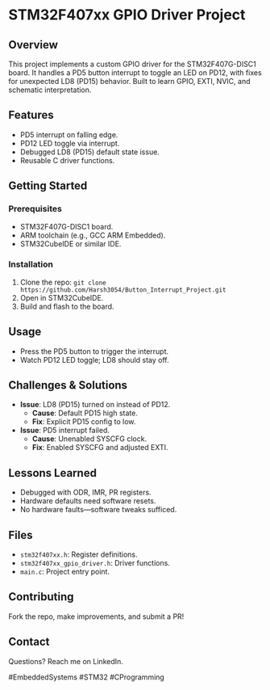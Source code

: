 # STM32F407xx GPIO Driver Project

## Overview
This project implements a custom GPIO driver for the STM32F407G-DISC1 board. It handles a PD5 button interrupt to toggle an LED on PD12, with fixes for unexpected LD8 (PD15) behavior. Built to learn GPIO, EXTI, NVIC, and schematic interpretation.

## Features
- PD5 interrupt on falling edge.
- PD12 LED toggle via interrupt.
- Debugged LD8 (PD15) default state issue.
- Reusable C driver functions.

## Getting Started
### Prerequisites
- STM32F407G-DISC1 board.
- ARM toolchain (e.g., GCC ARM Embedded).
- STM32CubeIDE or similar IDE.

### Installation
1. Clone the repo: `git clone https://github.com/Harsh3054/Button_Interrupt_Project.git`
2. Open in STM32CubeIDE.
3. Build and flash to the board.

## Usage
- Press the PD5 button to trigger the interrupt.
- Watch PD12 LED toggle; LD8 should stay off.

## Challenges & Solutions
- **Issue**: LD8 (PD15) turned on instead of PD12.
  - **Cause**: Default PD15 high state.
  - **Fix**: Explicit PD15 config to low.
- **Issue**: PD5 interrupt failed.
  - **Cause**: Unenabled SYSCFG clock.
  - **Fix**: Enabled SYSCFG and adjusted EXTI.

## Lessons Learned
- Debugged with ODR, IMR, PR registers.
- Hardware defaults need software resets.
- No hardware faults—software tweaks sufficed.

## Files
- `stm32f407xx.h`: Register definitions.
- `stm32f407xx_gpio_driver.h`: Driver functions.
- `main.c`: Project entry point.

## Contributing
Fork the repo, make improvements, and submit a PR!

## Contact
Questions? Reach me on LinkedIn.

#EmbeddedSystems #STM32 #CProgramming
